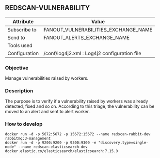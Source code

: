 ## REDSCAN-VULNERABILITY

| Attribute     | Value                                        |
| ------------- | -------------------------------------------- |
| Subscribe to  | FANOUT_VULNERABILITIES_EXCHANGE_NAME         |
| Send to       | FANOUT_ALERTS_EXCHANGE_NAME                  |
| Tools used    |                                              |
| Configuration | /conf/log4j2.xml : Log4j2 configuration file |

### Objective

Manage vulnerabilities raised by workers.

### Description

The purpose is to verify if a vulnerability raised by workers was already detected, fixed and so on. According to this triage, the vulnerability can be moved to an alert and sent to alert worker.

### How to develop

```
docker run -d -p 5672:5672 -p 15672:15672 --name redscan-rabbit-dev rabbitmq:3-management
docker run -d -p 9200:9200 -p 9300:9300 -e "discovery.type=single-node" --name redscan-elasticsearch-dev docker.elastic.co/elasticsearch/elasticsearch:7.15.0
```